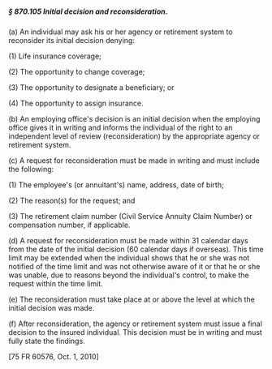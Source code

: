 ##### § 870.105 Initial decision and reconsideration. #####

(a) An individual may ask his or her agency or retirement system to reconsider its initial decision denying:

(1) Life insurance coverage;

(2) The opportunity to change coverage;

(3) The opportunity to designate a beneficiary; or

(4) The opportunity to assign insurance.

(b) An employing office's decision is an initial decision when the employing office gives it in writing and informs the individual of the right to an independent level of review (reconsideration) by the appropriate agency or retirement system.

(c) A request for reconsideration must be made in writing and must include the following:

(1) The employee's (or annuitant's) name, address, date of birth;

(2) The reason(s) for the request; and

(3) The retirement claim number (Civil Service Annuity Claim Number) or compensation number, if applicable.

(d) A request for reconsideration must be made within 31 calendar days from the date of the initial decision (60 calendar days if overseas). This time limit may be extended when the individual shows that he or she was not notified of the time limit and was not otherwise aware of it or that he or she was unable, due to reasons beyond the individual's control, to make the request within the time limit.

(e) The reconsideration must take place at or above the level at which the initial decision was made.

(f) After reconsideration, the agency or retirement system must issue a final decision to the insured individual. This decision must be in writing and must fully state the findings.

[75 FR 60576, Oct. 1, 2010]